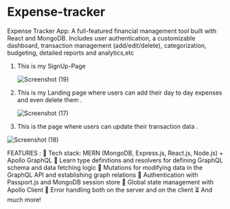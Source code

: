 # Expense-tracker
Expense Tracker App: A full-featured financial management tool built with React and MongoDB. Includes user authentication, a customizable dashboard, transaction management (add/edit/delete), categorization, budgeting, detailed reports and analytics,etc

1. This is my SignUp-Page

   ![Screenshot (19)](https://github.com/user-attachments/assets/84482f7f-f1c7-4d22-85b1-f1323fd05f0e)

2. This is my Landing page where users can add their day to day expenses and even delete them .

   ![Screenshot (17)](https://github.com/user-attachments/assets/53c28456-70c5-4743-bd54-a53956cf3913)

3. This is the page where users can update their transaction data .

![Screenshot (18)](https://github.com/user-attachments/assets/a72e9c04-14cd-434c-94a5-39c19a2fd717)

FEATURES :
🌟 Tech stack: MERN (MongoDB, Express.js, React.js, Node.js) + Apollo GraphQL
📝 Learn type definitions and resolvers for defining GraphQL schema and data fetching logic
🔄 Mutations for modifying data in the GraphQL API and establishing graph relations
🎃 Authentication with Passport.js and MongoDB session store
🚀 Global state management with Apollo Client
🐞 Error handling both on the server and on the client
⏳ And much more!

